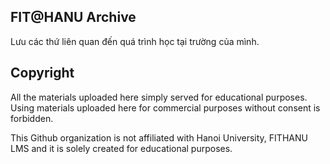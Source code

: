## FIT@HANU Archive

Lưu các thứ liên quan đến quá trình học tại trường của mình.


## Copyright
All the materials uploaded here simply served for educational purposes. Using materials uploaded here for commercial purposes without consent is forbidden.

This Github organization is not affiliated with Hanoi University, FITHANU LMS and it is solely created for educational purposes.
